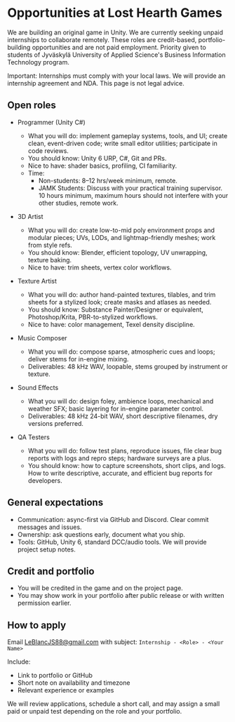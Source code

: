 # Opportunities at Lost Hearth Games

We are building an original game in Unity. We are currently seeking unpaid internships to collaborate remotely. These roles are credit-based, portfolio-building opportunities and are not paid employment. Priority given to students of Jyväskylä University of Applied Science's Business Information Technology program.

Important: Internships must comply with your local laws. We will provide an internship agreement and NDA. This page is not legal advice.

## Open roles

- Programmer (Unity C#)
  - What you will do: implement gameplay systems, tools, and UI; create clean, event-driven code; write small editor utilities; participate in code reviews.
  - You should know: Unity 6 URP, C#, Git and PRs.
  - Nice to have: shader basics, profiling, CI familiarity.
  - Time: 
    - Non-students: 8–12 hrs/week minimum, remote.
    - JAMK Students: Discuss with your practical training supervisor. 10 hours minimum, maximum hours should not interfere with your other studies, remote work.

- 3D Artist
  - What you will do: create low-to-mid poly environment props and modular pieces; UVs, LODs, and lightmap-friendly meshes; work from style refs.
  - You should know: Blender, efficient topology, UV unwrapping, texture baking.
  - Nice to have: trim sheets, vertex color workflows.

- Texture Artist
  - What you will do: author hand-painted textures, tilables, and trim sheets for a stylized look; create masks and atlases as needed.
  - You should know: Substance Painter/Designer or equivalent, Photoshop/Krita, PBR-to-stylized workflows.
  - Nice to have: color management, Texel density discipline.

- Music Composer
  - What you will do: compose sparse, atmospheric cues and loops; deliver stems for in-engine mixing.
  - Deliverables: 48 kHz WAV, loopable, stems grouped by instrument or texture.

- Sound Effects
  - What you will do: design foley, ambience loops, mechanical and weather SFX; basic layering for in-engine parameter control.
  - Deliverables: 48 kHz 24-bit WAV, short descriptive filenames, dry versions preferred.

- QA Testers
  - What you will do: follow test plans, reproduce issues, file clear bug reports with logs and repro steps; hardware surveys are a plus.
  - You should know: how to capture screenshots, short clips, and logs. How to write descriptive, accurate, and efficient bug reports for developers.

## General expectations
- Communication: async-first via GitHub and Discord. Clear commit messages and issues.
- Ownership: ask questions early, document what you ship.
- Tools: GitHub, Unity 6, standard DCC/audio tools. We will provide project setup notes.

## Credit and portfolio
- You will be credited in the game and on the project page.
- You may show work in your portfolio after public release or with written permission earlier.

## How to apply
Email LeBlancJS88@gmail.com with subject:
`Internship - <Role> - <Your Name>`

Include:
- Link to portfolio or GitHub
- Short note on availability and timezone
- Relevant experience or examples

We will review applications, schedule a short call, and may assign a small paid or unpaid test depending on the role and your portfolio.
